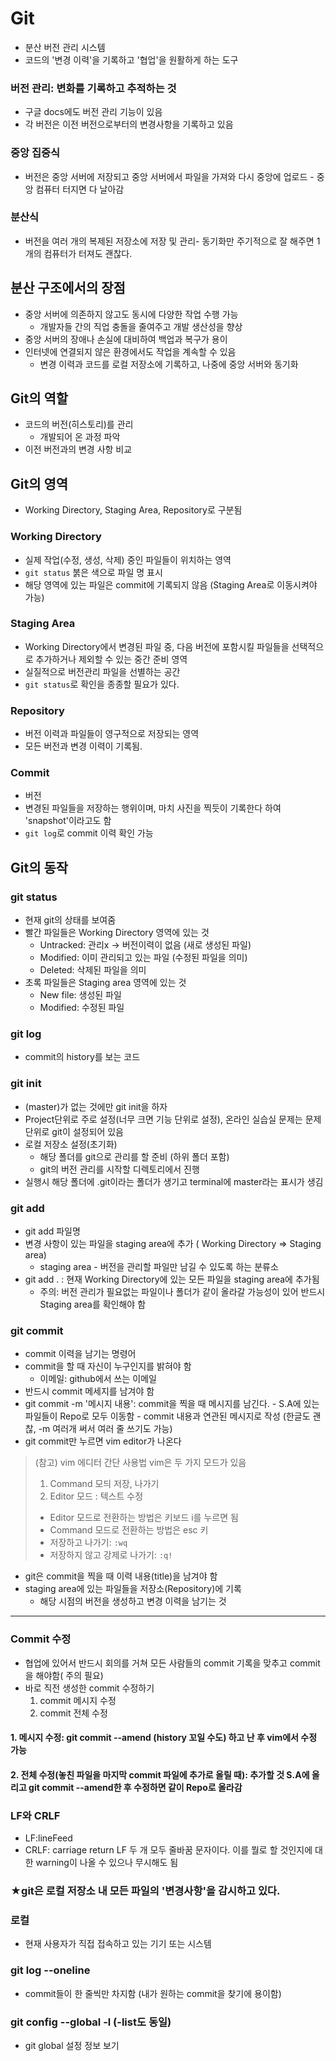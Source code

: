 # Git 
* 분산 버전 관리 시스템
* 코드의 '변경 이력'을 기록하고 '협업'을 원활하게 하는 도구
### 버전 관리: 변화를 기록하고 추적하는 것
* 구글 docs에도 버전 관리 기능이 있음
* 각 버전은 이전 버전으로부터의 변경사항을 기록하고 있음

### 중앙 집중식
* 버전은 중앙 서버에 저장되고 중앙 서버에서 파일을 가져와 다시 중앙에 업로드 - 중앙 컴퓨터 터지면 다 날아감

### 분산식
* 버전을 여러 개의 복제된 저장소에 저장 및 관리- 동기화만 주기적으로 잘 해주면 1개의 컴퓨터가 터져도 괜찮다.

## 분산 구조에서의 장점
* 중앙 서버에 의존하지 않고도 동시에 다양한 작업 수행 가능
    * 개발자들 간의 직업 충돌을 줄여주고 개발 생산성을 향상
* 중앙 서버의 장애나 손실에 대비하여 백업과 복구가 용이
* 인터넷에 연결되지 않은 환경에서도 작업을 계속할 수 있음
    * 변경 이력과 코드를 로컬 저장소에 기록하고, 나중에 중앙 서버와 동기화

## Git의 역할
* 코드의 버전(히스토리)를 관리
    * 개발되어 온 과정 파악
* 이전 버전과의 변경 사항 비교 

## Git의 영역
* Working Directory, Staging Area, Repository로 구분됨
### Working Directory
* 실제 작업(수정, 생성, 삭제) 중인 파일들이 위치하는 영역
* `git status` 붉은 색으로 파일 명 표시
* 해당 영역에 있는 파일은 commit에 기록되지 않음 (Staging Area로 이동시켜야 가능)
### Staging Area
* Working Directory에서 변경된 파일 중, 다음 버전에 포함시킬 파일들을 선택적으로 추가하거나 제외할 수 있는 중간 준비 영역
* 실질적으로 버전관리 파일을 선별하는 공간
* `git status`로 확인을 종종할 필요가 있다.
### Repository
* 버전 이력과 파일들이 영구적으로 저장되는 영역
* 모든 버전과 변경 이력이 기록됨.
### Commit
* 버전
* 변경된 파일들을 저장하는 행위이며, 마치 사진을 찍듯이 기록한다 하여 'snapshot'이라고도 함
* `git log`로 commit 이력 확인 가능
## Git의 동작
### git status
* 현재 git의 상태를 보여줌
* 빨간 파일들은 Working Directory 영역에 있는 것 
    * Untracked: 관리x -> 버전이력이 없음 (새로 생성된 파일)
    * Modified: 이미 관리되고 있는 파일 (수정된 파일을 의미)
    * Deleted: 삭제된 파일을 의미
* 초록 파일들은 Staging area 영역에 있는 것
    * New file: 생성된 파일
    * Modified: 수정된 파일
### git log
* commit의 history를 보는 코드
### git init
* (master)가 없는 것에만 git init을 하자
* Project단위로 주로 설정(너무 크면 기능 단위로 설정), 온라인 실습실 문제는 문제단위로 git이 설정되어 있음
* 로컬 저장소 설정(초기화)
    * 해당 폴더를 git으로 관리를 할 준비 (하위 폴더 포함)
    * git의 버전 관리를 시작할 디렉토리에서 진행
* 실행시 해당 폴더에 .git이라는 폴더가 생기고 terminal에 master라는 표시가 생김 
### git add
* git add 파일명
* 변경 사항이 있는 파일을 staging area에 추가 ( Working Directory => Staging area)
    * staging area - 버전을 관리할 파일만 남길 수 있도록 하는 분류소
* git add . : 현재 Working Directory에 있는 모든 파일을 staging area에 추가됨
    * 주의: 버전 관리가 필요없는 파일이나 폴더가 같이 올라갈 가능성이 있어 반드시 Staging area를 확인해야 함
### git commit
* commit 이력을 남기는 명령어
* commit을 할 때 자신이 누구인지를 밝혀야 함
    * 이메일: github에서 쓰는 이메일
* 반드시 commit 메세지를 남겨야 함
* git commit -m '메시지 내용': commit을 찍을 때 메시지를 남긴다. - S.A에 있는 파일들이 Repo로 모두 이동함 - commit 내용과 연관된 메시지로 작성 (한글도 괜찮, -m 여러개 써서 여러 줄 쓰기도 가능)
* git commit만 누르면 vim editor가 나온다
> (참고) vim 에디터 간단 사용법
> vim은 두 가지 모드가 있음
> 1. Command 모듸 저장, 나가기
> 2. Editor 모드 : 텍스트 수정
> * Editor 모드로 전환하는 방법은 키보드 i를 누르면 됨
> * Command 모드로 전환하는 방법은 esc 키
> * 저장하고 나가기: `:wq`
> * 저장하지 않고 강제로 나가기: `:q!`
* git은 commit을 찍을 때 이력 내용(title)을 남겨야 함
* staging area에 있는 파일들을 저장소(Repository)에 기록
    * 해당 시점의 버전을 생성하고 변경 이력을 남기는 것
---
### Commit 수정
* 협업에 있어서 반드시 회의를 거쳐 모든 사람들의 commit 기록을 맞추고 commit을 해야함( 주의 필요)
* 바로 직전 생성한 commit 수정하기
    1. commit 메시지 수정
    2. commit 전체 수정
#### 1. 메시지 수정: git commit --amend (history 꼬일 수도) 하고 난 후 vim에서 수정 가능
#### 2. 전체 수정(놓친 파일을 마지막 commit 파일에 추가로 올릴 때): 추가할 것 S.A에 올리고 git commit --amend한 후 수정하면 같이 Repo로 올라감
### LF와 CRLF
* LF:lineFeed
* CRLF: carriage return LF  두 개 모두 줄바꿈 문자이다. 이를 뭘로 할 것인지에 대한 warning이 나올 수 있으나 무시해도 됨 
### ★git은 로컬 저장소 내 모든 파일의 '변경사항'을 감시하고 있다.

### 로컬
* 현재 사용자가 직접 접속하고 있는 기기 또는 시스템

 ### git log --oneline 
 * commit들이 한 줄씩만 차지함 (내가 원하는 commit을 찾기에 용이함)
 ### git config --global -l (-list도 동일)
 * git global 설정 정보 보기    

